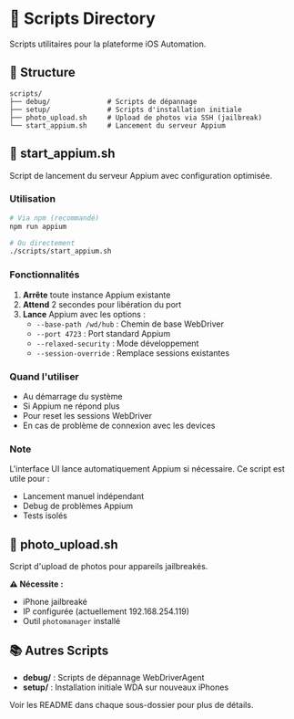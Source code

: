 # 📁 Scripts Directory

Scripts utilitaires pour la plateforme iOS Automation.

## 📂 Structure

```
scripts/
├── debug/              # Scripts de dépannage
├── setup/              # Scripts d'installation initiale
├── photo_upload.sh     # Upload de photos via SSH (jailbreak)
└── start_appium.sh     # Lancement du serveur Appium
```

## 🚀 start_appium.sh

Script de lancement du serveur Appium avec configuration optimisée.

### Utilisation

```bash
# Via npm (recommandé)
npm run appium

# Ou directement
./scripts/start_appium.sh
```

### Fonctionnalités

1. **Arrête** toute instance Appium existante
2. **Attend** 2 secondes pour libération du port
3. **Lance** Appium avec les options :
   - `--base-path /wd/hub` : Chemin de base WebDriver
   - `--port 4723` : Port standard Appium
   - `--relaxed-security` : Mode développement
   - `--session-override` : Remplace sessions existantes

### Quand l'utiliser

- Au démarrage du système
- Si Appium ne répond plus
- Pour reset les sessions WebDriver
- En cas de problème de connexion avec les devices

### Note

L'interface UI lance automatiquement Appium si nécessaire. Ce script est utile pour :
- Lancement manuel indépendant
- Debug de problèmes Appium
- Tests isolés

## 📱 photo_upload.sh

Script d'upload de photos pour appareils jailbreakés.

**⚠️ Nécessite :**
- iPhone jailbreaké
- IP configurée (actuellement 192.168.254.119)
- Outil `photomanager` installé

## 📚 Autres Scripts

- **debug/** : Scripts de dépannage WebDriverAgent
- **setup/** : Installation initiale WDA sur nouveaux iPhones

Voir les README dans chaque sous-dossier pour plus de détails.